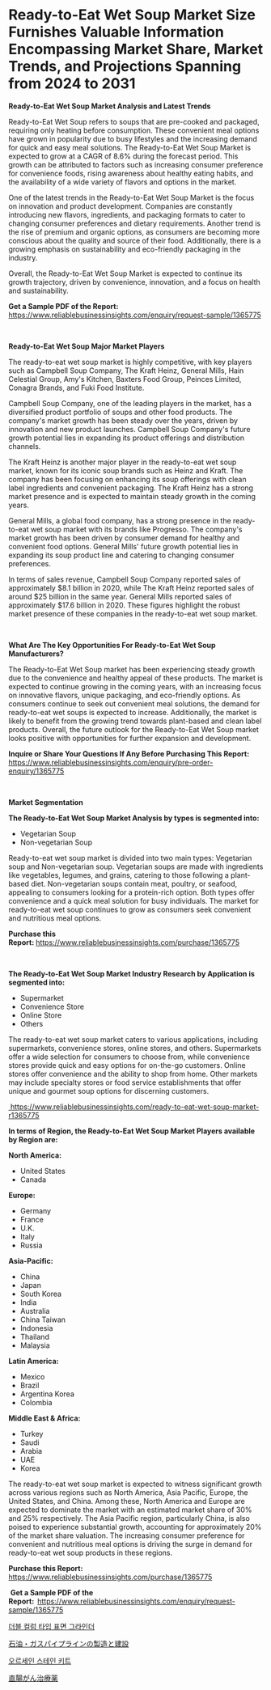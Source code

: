 <p><h1>Ready-to-Eat Wet Soup Market Size Furnishes Valuable Information Encompassing Market Share, Market Trends, and Projections Spanning from 2024 to 2031</h1></p><p><strong>Ready-to-Eat Wet Soup Market Analysis and Latest Trends</strong></p>
<p><p>Ready-to-Eat Wet Soup refers to soups that are pre-cooked and packaged, requiring only heating before consumption. These convenient meal options have grown in popularity due to busy lifestyles and the increasing demand for quick and easy meal solutions. The Ready-to-Eat Wet Soup Market is expected to grow at a CAGR of 8.6% during the forecast period. This growth can be attributed to factors such as increasing consumer preference for convenience foods, rising awareness about healthy eating habits, and the availability of a wide variety of flavors and options in the market.</p><p>One of the latest trends in the Ready-to-Eat Wet Soup Market is the focus on innovation and product development. Companies are constantly introducing new flavors, ingredients, and packaging formats to cater to changing consumer preferences and dietary requirements. Another trend is the rise of premium and organic options, as consumers are becoming more conscious about the quality and source of their food. Additionally, there is a growing emphasis on sustainability and eco-friendly packaging in the industry.</p><p>Overall, the Ready-to-Eat Wet Soup Market is expected to continue its growth trajectory, driven by convenience, innovation, and a focus on health and sustainability.</p></p>
<p><strong>Get a Sample PDF of the Report:&nbsp;</strong> <a href="https://www.reliablebusinessinsights.com/enquiry/request-sample/1365775">https://www.reliablebusinessinsights.com/enquiry/request-sample/1365775</a></p>
<p>&nbsp;</p>
<p><strong>Ready-to-Eat Wet Soup Major Market Players</strong></p>
<p><p>The ready-to-eat wet soup market is highly competitive, with key players such as Campbell Soup Company, The Kraft Heinz, General Mills, Hain Celestial Group, Amy's Kitchen, Baxters Food Group, Peinces Limited, Conagra Brands, and Fuki Food Institute. </p><p>Campbell Soup Company, one of the leading players in the market, has a diversified product portfolio of soups and other food products. The company's market growth has been steady over the years, driven by innovation and new product launches. Campbell Soup Company's future growth potential lies in expanding its product offerings and distribution channels.</p><p>The Kraft Heinz is another major player in the ready-to-eat wet soup market, known for its iconic soup brands such as Heinz and Kraft. The company has been focusing on enhancing its soup offerings with clean label ingredients and convenient packaging. The Kraft Heinz has a strong market presence and is expected to maintain steady growth in the coming years.</p><p>General Mills, a global food company, has a strong presence in the ready-to-eat wet soup market with its brands like Progresso. The company's market growth has been driven by consumer demand for healthy and convenient food options. General Mills' future growth potential lies in expanding its soup product line and catering to changing consumer preferences.</p><p>In terms of sales revenue, Campbell Soup Company reported sales of approximately $8.1 billion in 2020, while The Kraft Heinz reported sales of around $25 billion in the same year. General Mills reported sales of approximately $17.6 billion in 2020. These figures highlight the robust market presence of these companies in the ready-to-eat wet soup market.</p></p>
<p>&nbsp;</p>
<p><strong>What Are The Key Opportunities For Ready-to-Eat Wet Soup Manufacturers?</strong></p>
<p><p>The Ready-to-Eat Wet Soup market has been experiencing steady growth due to the convenience and healthy appeal of these products. The market is expected to continue growing in the coming years, with an increasing focus on innovative flavors, unique packaging, and eco-friendly options. As consumers continue to seek out convenient meal solutions, the demand for ready-to-eat wet soups is expected to increase. Additionally, the market is likely to benefit from the growing trend towards plant-based and clean label products. Overall, the future outlook for the Ready-to-Eat Wet Soup market looks positive with opportunities for further expansion and development.</p></p>
<p><strong>Inquire or Share Your Questions If Any Before Purchasing This Report:</strong> <a href="https://www.reliablebusinessinsights.com/enquiry/pre-order-enquiry/1365775">https://www.reliablebusinessinsights.com/enquiry/pre-order-enquiry/1365775</a></p>
<p>&nbsp;</p>
<p><strong>Market Segmentation</strong></p>
<p><strong>The Ready-to-Eat Wet Soup Market Analysis by types is segmented into:</strong></p>
<p><ul><li>Vegetarian Soup</li><li>Non-vegetarian Soup</li></ul></p>
<p><p>Ready-to-eat wet soup market is divided into two main types: Vegetarian soup and Non-vegetarian soup. Vegetarian soups are made with ingredients like vegetables, legumes, and grains, catering to those following a plant-based diet. Non-vegetarian soups contain meat, poultry, or seafood, appealing to consumers looking for a protein-rich option. Both types offer convenience and a quick meal solution for busy individuals. The market for ready-to-eat wet soup continues to grow as consumers seek convenient and nutritious meal options.</p></p>
<p><strong>Purchase this Report:&nbsp;</strong><a href="https://www.reliablebusinessinsights.com/purchase/1365775">https://www.reliablebusinessinsights.com/purchase/1365775</a></p>
<p>&nbsp;</p>
<p><strong>The Ready-to-Eat Wet Soup Market Industry Research by Application is segmented into:</strong></p>
<p><ul><li>Supermarket</li><li>Convenience Store</li><li>Online Store</li><li>Others</li></ul></p>
<p><p>The ready-to-eat wet soup market caters to various applications, including supermarkets, convenience stores, online stores, and others. Supermarkets offer a wide selection for consumers to choose from, while convenience stores provide quick and easy options for on-the-go customers. Online stores offer convenience and the ability to shop from home. Other markets may include specialty stores or food service establishments that offer unique and gourmet soup options for discerning customers.</p></p>
<p><a href="https://www.reliablebusinessinsights.com/ready-to-eat-wet-soup-market-r1365775">&nbsp;https://www.reliablebusinessinsights.com/ready-to-eat-wet-soup-market-r1365775</a></p>
<p><strong>In terms of Region, the Ready-to-Eat Wet Soup Market Players available by Region are:</strong></p>
<p>
    <p> <strong> North America: </strong>
        <ul>
            <li>United States</li>
            <li>Canada</li>
        </ul>
        </p> 
    <p> <strong> Europe: </strong>
        <ul>
            <li>Germany</li>
            <li>France</li>
            <li>U.K.</li>
            <li>Italy</li>
            <li>Russia</li>
        </ul>
        </p> 
    <p> <strong> Asia-Pacific: </strong>
        <ul>
            <li>China</li>
            <li>Japan</li>
            <li>South Korea</li>
            <li>India</li>
            <li>Australia</li>
            <li>China Taiwan</li>
            <li>Indonesia</li>
            <li>Thailand</li>
            <li>Malaysia</li>
        </ul>
        </p> 
    <p> <strong> Latin America: </strong>
        <ul>
            <li>Mexico</li>
            <li>Brazil</li>
            <li>Argentina Korea</li>
            <li>Colombia</li>
        </ul>
        </p> 
    <p> <strong> Middle East & Africa: </strong>
        <ul>
            <li>Turkey</li>
            <li>Saudi</li>
            <li>Arabia</li>
            <li>UAE</li>
            <li>Korea</li>
        </ul>
    </p>
    </p>
<p><p>The ready-to-eat wet soup market is expected to witness significant growth across various regions such as North America, Asia Pacific, Europe, the United States, and China. Among these, North America and Europe are expected to dominate the market with an estimated market share of 30% and 25% respectively. The Asia Pacific region, particularly China, is also poised to experience substantial growth, accounting for approximately 20% of the market share valuation. The increasing consumer preference for convenient and nutritious meal options is driving the surge in demand for ready-to-eat wet soup products in these regions.</p></p>
<p><strong>Purchase this Report: </strong><a href="https://www.reliablebusinessinsights.com/purchase/1365775">https://www.reliablebusinessinsights.com/purchase/1365775</a></p>
<p>&nbsp;<strong>Get a Sample PDF of the Report:&nbsp;&nbsp;</strong><a href="https://www.reliablebusinessinsights.com/enquiry/request-sample/1365775">https://www.reliablebusinessinsights.com/enquiry/request-sample/1365775</a></p>
<p><strong></strong></p>
<p><p><a href="https://medium.com/@edaunhshhs/%EB%8D%94%EB%B8%94-%EC%BB%AC%EB%9F%BC-%ED%83%80%EC%9E%85-%ED%91%9C%EB%A9%B4-%EA%B7%B8%EB%9D%BC%EC%9D%B8%EB%8D%94-%EC%8B%9C%EC%9E%A5-%EC%A0%90%EC%9C%A0%EC%9C%A8-%EB%B3%80%ED%99%94-%EB%B0%8F-%EC%8B%9C%EC%9E%A5-%EC%84%B1%EC%9E%A5-%ED%8A%B8%EB%A0%8C%EB%93%9C-2024-2031-a89644d684bb">더블 컬럼 타입 표면 그라인더</a></p><p><a href="https://medium.com/@munroco657/%E7%9F%B3%E6%B2%B9%E3%81%8A%E3%82%88%E3%81%B3%E3%82%AC%E3%82%B9%E3%83%91%E3%82%A4%E3%83%97%E3%83%A9%E3%82%A4%E3%83%B3%E3%81%AE%E8%A3%BD%E9%80%A0%E3%81%A8%E5%BB%BA%E8%A8%AD%E5%B8%82%E5%A0%B4-%E5%B8%82%E5%A0%B4%E6%88%90%E9%95%B7%E7%8E%87-cagr-%E5%B8%82%E5%A0%B4%E5%8B%95%E5%90%91-%E3%81%8A%E3%82%88%E3%81%B3%E6%88%90%E9%95%B7%E6%88%A6%E7%95%A5%E3%81%AB%E9%96%A2%E3%81%99%E3%82%8B%E6%B4%9E%E5%AF%9F-d22e2aeb47e4">石油・ガスパイプラインの製造と建設</a></p><p><a href="https://medium.com/@cezarymarciniak2022/%EC%98%A4%EB%A5%B4%EC%84%B8%EC%9D%B8-%EC%97%BC%EC%83%89-%ED%82%A4%ED%8A%B8-%EC%8B%9C%EC%9E%A5-%EC%A0%90%EC%9C%A0%EC%9C%A8-%EC%A7%84%ED%99%94-%EB%B0%8F-%EC%8B%9C%EC%9E%A5-%EC%84%B1%EC%9E%A5-%EC%B6%94%EC%9D%B4-2024-2031-fd62c8d978a0">오르세인 스테인 키트</a></p><p><a href="https://medium.com/@reannakling/%E7%9B%B4%E8%85%B8%E3%81%8C%E3%82%93%E6%B2%BB%E7%99%82%E8%96%AC%E5%B8%82%E5%A0%B4%E3%81%AF-%E5%B8%82%E5%A0%B4%E3%82%B7%E3%82%A7%E3%82%A2-%E5%B8%82%E5%A0%B4%E3%81%AE%E3%83%88%E3%83%AC%E3%83%B3%E3%83%89-%E5%B8%82%E5%A0%B4%E3%81%AE%E6%88%90%E9%95%B7%E3%81%AB%E9%96%A2%E3%81%99%E3%82%8B%E6%83%85%E5%A0%B1%E3%82%92%E6%8F%90%E4%BE%9B%E3%81%97%E3%81%BE%E3%81%99-f8d05df83ed2">直腸がん治療薬</a></p></p>